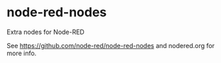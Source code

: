 node-red-nodes
==============

Extra nodes for Node-RED

See https://github.com/node-red/node-red-nodes and nodered.org for more info.
